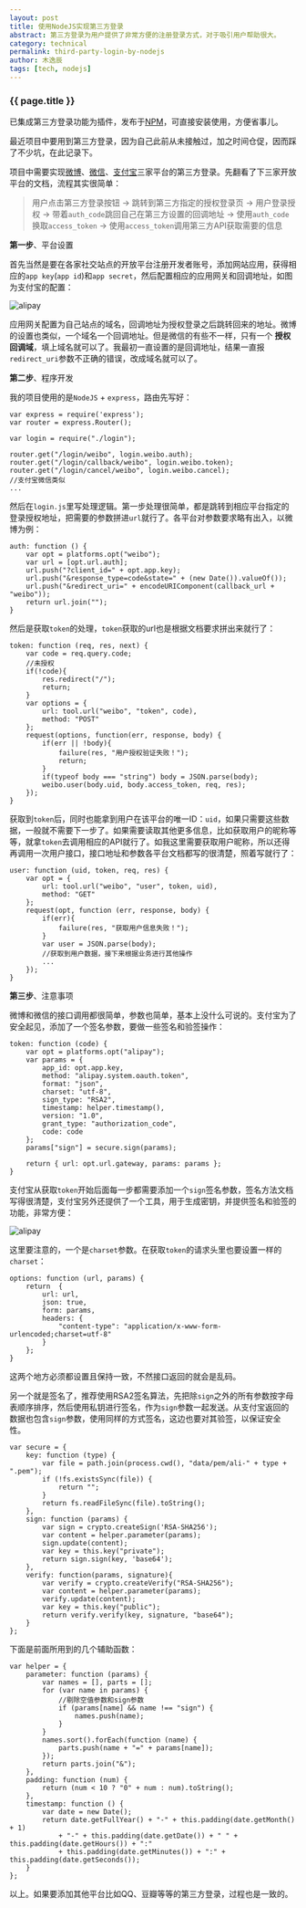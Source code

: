 ```yaml
---
layout: post
title: 使用NodeJS实现第三方登录
abstract: 第三方登录为用户提供了非常方便的注册登录方式，对于吸引用户帮助很大。
category: technical
permalink: third-party-login-by-nodejs
author: 木逸辰
tags: [tech, nodejs]
---
```


### {{ page.title }}

已集成第三方登录功能为插件，发布于[NPM](https://www.npmjs.com/package/third-party-login)，可直接安装使用，方便省事儿。

最近项目中要用到第三方登录，因为自己此前从未接触过，加之时间仓促，因而踩了不少坑，在此记录下。

项目中需要实现[微博](https://weibo.com)、[微信](http://weixin.qq.com)、[支付宝](https://www.alipay.com)三家平台的第三方登录。先翻看了下三家开放平台的文档，流程其实很简单：

>用户点击第三方登录按钮 → 跳转到第三方指定的授权登录页 → 用户登录授权 → 带着`auth_code`跳回自己在第三方设置的回调地址 → 使用`auth_code`换取`access_token` → 使用`access_token`调用第三方API获取需要的信息

**第一步**、平台设置

首先当然是要在各家社交站点的开放平台注册开发者账号，添加网站应用，获得相应的`app key`(`app id`)和`app secret`，然后配置相应的应用网关和回调地址，如图为支付宝的配置：

![alipay](/assets/images/2017-11-08-3rd-login-alipay-1.png)

应用网关配置为自己站点的域名，回调地址为授权登录之后跳转回来的地址。微博的设置也类似，一个域名一个回调地址。但是微信的有些不一样，只有一个 **授权回调域**，填上域名就可以了。我最初一直设置的是回调地址，结果一直报`redirect_uri`参数不正确的错误，改成域名就可以了。

**第二步**、程序开发

我的项目使用的是`NodeJS` + `express`，路由先写好：

    var express = require('express');
    var router = express.Router();

    var login = require("./login");

    router.get("/login/weibo", login.weibo.auth);
    router.get("/login/callback/weibo", login.weibo.token);
    router.get("/login/cancel/weibo", login.weibo.cancel);
    //支付宝微信类似
    ...

然后在`login.js`里写处理逻辑。第一步处理很简单，都是跳转到相应平台指定的登录授权地址，把需要的参数拼进`url`就行了。各平台对参数要求略有出入，以微博为例：

    auth: function () {
        var opt = platforms.opt("weibo");
        var url = [opt.url.auth];
        url.push("?client_id=" + opt.app.key);
        url.push("&response_type=code&state=" + (new Date()).valueOf());
        url.push("&redirect_uri=" + encodeURIComponent(callback_url + "weibo"));
        return url.join("");
    }

然后是获取`token`的处理，`token`获取的url也是根据文档要求拼出来就行了：

    token: function (req, res, next) {
        var code = req.query.code;
        //未授权
        if(!code){
            res.redirect("/");
            return;
        }
        var options = {
            url: tool.url("weibo", "token", code),
            method: "POST"
        };
        request(options, function(err, response, body) {
            if(err || !body){
                failure(res, "用户授权验证失败！");
                return;
            }
            if(typeof body === "string") body = JSON.parse(body);
            weibo.user(body.uid, body.access_token, req, res);
        });
    }

获取到`token`后，同时也能拿到用户在该平台的唯一ID：`uid`，如果只需要这些数据，一般就不需要下一步了。如果需要读取其他更多信息，比如获取用户的昵称等等，就拿`token`去调用相应的API就行了。如我这里需要获取用户昵称，所以还得再调用一次用户接口，接口地址和参数各平台文档都写的很清楚，照着写就行了：

    user: function (uid, token, req, res) {
        var opt = {
            url: tool.url("weibo", "user", token, uid),
            method: "GET"
        };
        request(opt, function (err, response, body) {
            if(err){
                failure(res, "获取用户信息失败！");
            }
            var user = JSON.parse(body);
            //获取到用户数据，接下来根据业务进行其他操作
            ...
        });
    }

**第三步**、注意事项

微博和微信的接口调用都很简单，参数也简单，基本上没什么可说的。支付宝为了安全起见，添加了一个签名参数，要做一些签名和验签操作：

    token: function (code) {
        var opt = platforms.opt("alipay");
        var params = {
            app_id: opt.app.key,
            method: "alipay.system.oauth.token",
            format: "json",
            charset: "utf-8",
            sign_type: "RSA2",
            timestamp: helper.timestamp(),
            version: "1.0",
            grant_type: "authorization_code",
            code: code
        };
        params["sign"] = secure.sign(params);

        return { url: opt.url.gateway, params: params };
    }

支付宝从获取`token`开始后面每一步都需要添加一个`sign`签名参数，签名方法文档写得很清楚，支付宝另外还提供了一个工具，用于生成密钥，并提供签名和验签的功能，非常方便：

![alipay](/assets/images/2017-11-08-3rd-login-alipay-2.jpg)

这里要注意的，一个是`charset`参数。在获取`token`的请求头里也要设置一样的`charset`：

    options: function (url, params) {
        return  {
            url: url,
            json: true,
            form: params,
            headers: {
                "content-type": "application/x-www-form-urlencoded;charset=utf-8"
            }
        };
    }

这两个地方必须都设置且保持一致，不然接口返回的就会是乱码。

另一个就是签名了，推荐使用RSA2签名算法，先把除`sign`之外的所有参数按字母表顺序排序，然后使用私钥进行签名，作为`sign`参数一起发送。从支付宝返回的数据也包含`sign`参数，使用同样的方式签名，这边也要对其验签，以保证安全性。

    var secure = {
        key: function (type) {
            var file = path.join(process.cwd(), "data/pem/ali-" + type + ".pem");
            if (!fs.existsSync(file)) {
                return "";
            }
            return fs.readFileSync(file).toString();
        },
        sign: function (params) {
            var sign = crypto.createSign('RSA-SHA256');
            var content = helper.parameter(params);
            sign.update(content);
            var key = this.key("private");
            return sign.sign(key, 'base64');
        },
        verify: function(params, signature){
            var verify = crypto.createVerify("RSA-SHA256");
            var content = helper.parameter(params);
            verify.update(content);
            var key = this.key("public");
            return verify.verify(key, signature, "base64");
        }
    };

下面是前面所用到的几个辅助函数：

    var helper = {
        parameter: function (params) {
            var names = [], parts = [];
            for (var name in params) {
                //剔除空值参数和sign参数
                if (params[name] && name !== "sign") {
                    names.push(name);
                }
            }
            names.sort().forEach(function (name) {
                parts.push(name + "=" + params[name]);
            });
            return parts.join("&");
        },
        padding: function (num) {
            return (num < 10 ? "0" + num : num).toString();
        },
        timestamp: function () {
            var date = new Date();
            return date.getFullYear() + "-" + this.padding(date.getMonth() + 1)
                + "-" + this.padding(date.getDate()) + " " + this.padding(date.getHours()) + ":"
                + this.padding(date.getMinutes()) + ":" + this.padding(date.getSeconds());
        }
    };

以上。如果要添加其他平台比如QQ、豆瓣等等的第三方登录，过程也是一致的。
